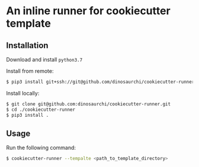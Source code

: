 # An inline runner for cookiecutter template

## Installation

Download and install `python3.7`

Install from remote:
```sh
$ pip3 install git+ssh://git@github.com/dinosaurchi/cookiecutter-runner.git@master
```

Install locally:
```sh
$ git clone git@github.com:dinosaurchi/cookiecutter-runner.git
$ cd ./cookiecutter-runner
$ pip3 install .
```

## Usage

Run the following command:
```sh
$ cookiecutter-runner --tempalte <path_to_template_directory>
```
